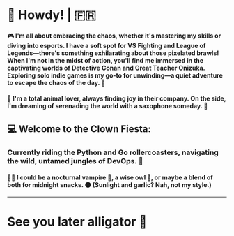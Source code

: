 # 🐰  Howdy! | 🇫🇷

#### 🎮 I'm all about embracing the chaos, whether it's mastering my skills or diving into esports. I have a soft spot for VS Fighting and League of Legends—there's something exhilarating about those pixelated brawls! When I'm not in the midst of action, you'll find me immersed in the captivating worlds of Detective Conan and Great Teacher Onizuka. Exploring solo indie games is my go-to for unwinding—a quiet adventure to escape the chaos of the day. 🌟

#### 🐾  I'm a total animal lover, always finding joy in their company. On the side, I'm dreaming of serenading the world with a saxophone someday. 🎷

## 💻 Welcome to the Clown Fiesta:
### Currently riding the Python and Go rollercoasters, navigating the wild, untamed jungles of DevOps. 🤡
#### 🕵️‍♂️ I could be a nocturnal vampire 🧛, a wise owl 🦉, or maybe a blend of both for midnight snacks. 🌑 (Sunlight and garlic? Nah, not my style.)
---
# See you later alligator 🐊
<!---
Yalcael/Yalcael is a ✨ special ✨ repository because its `README.md` (this file) appears on your GitHub profile.
You can click the Preview link to take a look at your changes.
--->
